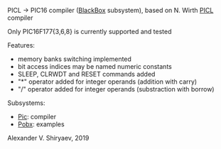 PICL → PIC16 compiler ([BlackBox](http://www.oberon.ch/blackbox.html) subsystem), based on N. Wirth [PICL](http://people.inf.ethz.ch/wirth/PICL/index.html) compiler

Only PIC16F177{3,6,8} is currently supported and tested

Features:
* memory banks switching implemented
* bit access indices may be named numeric constants
* SLEEP, CLRWDT and RESET commands added
* "*" operator added for integer operands (addition with carry)
* "/" operator added for integer operands (substraction with borrow)

Subsystems:
* [Pic](Pic): compiler
* [Pobx](Pobx): examples

Alexander V. Shiryaev, 2019
